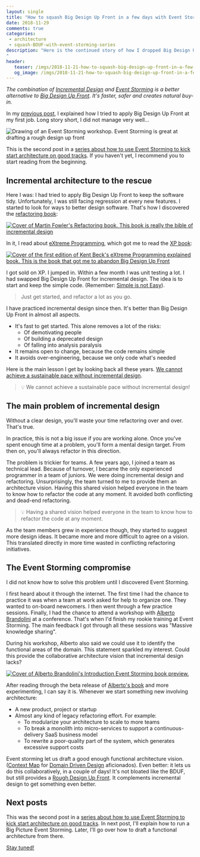 ```yaml
---
layout: single
title: "How to squash Big Design Up Front in a few days with Event Storming"
date: 2018-11-29
comments: true
categories:
 - architecture
 - squash-BDUF-with-event-storming-series
description: "Here is the continued story of how I dropped Big Design Up Front for Incremental Design, and how I eventually used Event Storming to supply a Rough Design Up Front. Compared to BDUF, the combination of Incremental Design and Event Storming is faster, safer and creates natural buy-in. 
"
header:
   teaser: /imgs/2018-11-21-how-to-squash-big-design-up-front-in-a-few-days-with-event-storming/event-storming-teaser.jpeg
   og_image: /imgs/2018-11-21-how-to-squash-big-design-up-front-in-a-few-days-with-event-storming/event-storming-og.jpeg
---
```

_The combination of_ [_Incremental Design_](https://www.jamesshore.com/Agile-Book/incremental_design.html) _and_ [_Event Storming_](https://www.eventstorming.com/) _is a better alternative to_ [_Big Design Up Front_](https://en.wikipedia.org/wiki/Big_Design_Up_Front)_. It's faster, safer and creates natural buy-in._

In my [previous post](/misadventures-with-big-design-up-front/), I explained how I tried to apply Big Design Up Front at my first job. Long story short, I did not manage very well...

![Drawing of an Event Storming workshop. Event Storming is great at drafting a rough design up front]({{site.url}}/imgs/2018-11-21-how-to-squash-big-design-up-front-in-a-few-days-with-event-storming/event-storming.jpeg)

This is the second post in a [series about how to use Event Storming to kick start architecture on good tracks](/categories/#squash-bduf-with-event-storming-series). If you haven't yet, I recommend you to start reading from the beginning.

## Incremental architecture to the rescue

Here I was: I had tried to apply Big Design Up Front to keep the software tidy. Unfortunately, I was still facing regression at every new features. I started to look for ways to better design software. That's how I discovered the [refactoring book](https://www.amazon.com/Refactoring-Improving-Design-Existing-Code/dp/0201485672/ref=sr_1_2?ie=UTF8&qid=1542803555&sr=8-2&keywords=refactoring+martin+fowler):

[![Cover of Martin Fowler's Refactoring book. This book is really the bible of incremental design]({{site.url}}/imgs/2018-11-21-how-to-squash-big-design-up-front-in-a-few-days-with-event-storming/refactoring.jpg)](https://www.amazon.com/Refactoring-Improving-Design-Existing-Code/dp/0201485672/ref=sr_1_2?ie=UTF8&qid=1542803555&sr=8-2&keywords=refactoring+martin+fowler)

In it, I read about [eXtreme Programming](https://en.wikipedia.org/wiki/Extreme_programming), which got me to read the [XP book](https://www.amazon.com/Extreme-Programming-Explained-Embrace-Change/dp/0201616416/ref=sr_1_2?ie=UTF8&qid=1542803629&sr=8-2&keywords=extreme+programming+explained):

[![Cover of the first edition of Kent Beck's eXtreme Programming explained book. This is the book that got me to abandon Big Design Up Front]({{site.url}}/imgs/2018-11-21-how-to-squash-big-design-up-front-in-a-few-days-with-event-storming/xp_book_cover.jpg)](https://www.amazon.com/Extreme-Programming-Explained-Embrace-Change/dp/0201616416/ref=sr_1_2?ie=UTF8&qid=1542803629&sr=8-2&keywords=extreme+programming+explained)

I got sold on XP. I jumped in. Within a few month I was unit testing a lot. I had swapped Big Design Up Front for incremental design. The idea is to start and keep the simple code. (Remember: [Simple is not Easy](https://www.entropywins.wtf/blog/2017/01/02/simple-is-not-easy/)).

> Just get started, and refactor a lot as you go.

I have practiced incremental design since then. It's better than Big Design Up Front in almost all aspects.

*   It's fast to get started. This alone removes a lot of the risks:
    *   Of demotivating people
    *   Of building a deprecated design
    *   Of falling into analysis paralysis
*   It remains open to change, because the code remains simple
*   It avoids over-engineering, because we only code what's needed

Here is the main lesson I get by looking back all these years. [We cannot achieve a sustainable pace without incremental design](http://127.0.0.1:5000/how-to-start-learning-the-tao-of-incremental-code-refactoring-today/).

> 💡 We cannot achieve a sustainable pace without incremental design!

## The main problem of incremental design

Without a clear design, you'll waste your time refactoring over and over. That's true.

In practice, this is not a big issue if you are working alone. Once you've spent enough time at a problem, you'll form a mental design target. From then on, you'll always refactor in this direction.

The problem is trickier for teams. A few years ago, I joined a team as technical lead. Because of turnover, I became the only experienced programmer in a team of juniors. We were doing incremental design and refactoring. Unsurprisingly, the team turned to me to provide them an architecture vision. Having this shared vision helped everyone in the team to know how to refactor the code at any moment. It avoided both conflicting and dead-end refactoring.

> 💡 Having a shared vision helped everyone in the team to know how to refactor the code at any moment.

As the team members grew in experience though, they started to suggest more design ideas. It became more and more difficult to agree on a vision. This translated directly in more time wasted in conflicting refactoring initiatives.

## The Event Storming compromise

I did not know how to solve this problem until I discovered Event Storming.

I first heard about it through the internet. The first time I had the chance to practice it was when a team at work asked for help to organize one. They wanted to on-board newcomers. I then went through a few practice sessions. Finally, I had the chance to attend a workshop with [Alberto Brandolini](https://twitter.com/ziobrando?lang=en) at a conference. That's when I'd finish my rookie training at Event Storming. The main feedback I got through all these sessions was "Massive knowledge sharing".

During his workshop, Alberto also said we could use it to identify the functional areas of the domain. This statement sparkled my interest. Could this provide the collaborative architecture vision that incremental design lacks?

[![Cover of Alberto Brandolini's Introduction Event Storming book preview.]({{site.url}}/imgs/2018-11-21-how-to-squash-big-design-up-front-in-a-few-days-with-event-storming/event-storming-cover.jpeg)](https://leanpub.com/introducing_eventstorming)

After reading through the beta release of [Alberto's book](https://leanpub.com/introducing_eventstorming) and more experimenting, I can say it is. Whenever we start something new involving architecture:

*   A new product, project or startup
*   Almost any kind of legacy refactoring effort. For example:
    *   To modularize your architecture to scale to more teams
    *   To break a monolith into micro-services to support a continuous-delivery SaaS business model
    *   To rewrite a poor-quality part of the system, which generates excessive support costs

Event storming let us draft a good enough functional architecture vision. ([Context Map](http://javaonfly.blogspot.com/2018/05/DDD-Microservice-context-map.html) for [Domain Driven Design](https://en.wikipedia.org/wiki/Domain-driven_design) aficionados). Even better: it lets us do this collaboratively, in a couple of days! It's not bloated like the BDUF, but still provides a [Rough Design Up Front](http://www.agilecoach.co.uk/Articles/yagni.html). It complements incremental design to get something even better.

## Next posts

This was the second post in a [series about how to use Event Storming to kick start architecture on good tracks](/categories/#squash-bduf-with-event-storming-series). In next post, I'll explain how to run a Big Picture Event Storming. Later, I'll go over how to draft a functional architecture from there.

[Stay tuned!](http://eepurl.com/dxKE95)